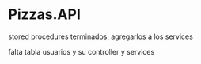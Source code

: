 # Pizzas.API

stored procedures terminados, agregarlos a los services

falta tabla usuarios y su controller y services
